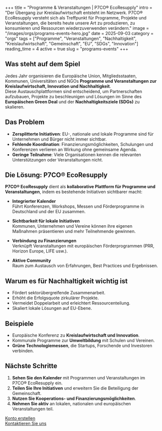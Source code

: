 +++
title = "Programme & Veranstaltungen | P7CO® EcoResupply"
intro = "Der Übergang zur Kreislaufwirtschaft entsteht im Netzwerk. P7CO® EcoResupply versteht sich als Treffpunkt für Programme, Projekte und Veranstaltungen, die bereits heute unsere Art zu produzieren, zu konsumieren und Ressourcen wiederzuverwenden verändern."
image = "/images/orgs/programs-events-hero.jpg"
date = 2025-09-03
category = "orgs"
tags = ["Programme", "Veranstaltungen", "Nachhaltigkeit", "Kreislaufwirtschaft", "Gemeinschaft", "EU", "SDGs", "Innovation"]
reading_time = 4
active = true
slug = "programs-events"
+++

## Was steht auf dem Spiel
Jedes Jahr organisieren die Europäische Union, Mitgliedsstaaten, Kommunen, Universitäten und NGOs **Programme und Veranstaltungen zur Kreislaufwirtschaft, Innovation und Nachhaltigkeit**.  
Diese Austauschplattformen sind entscheidend, um Partnerschaften aufzubauen, Projekte zu beschleunigen und Lösungen im Sinne des **Europäischen Green Deal** und der **Nachhaltigkeitsziele (SDGs)** zu skalieren.  

## Das Problem
- **Zersplitterte Initiativen**: EU-, nationale und lokale Programme sind für Unternehmen und Bürger nicht immer sichtbar.  
- **Fehlende Koordination**: Finanzierungsmöglichkeiten, Schulungen und Konferenzen verlieren an Wirkung ohne gemeinsame Agenda.  
- **Geringe Teilnahme**: Viele Organisationen kennen die relevanten Unterstützungen oder Veranstaltungen nicht.  

## Die Lösung: P7CO® EcoResupply
**P7CO® EcoResupply** dient als **kollaborative Plattform für Programme und Veranstaltungen**, indem es bestehende Initiativen sichtbarer macht:

- **Integrierter Kalender**  
  Führt Konferenzen, Workshops, Messen und Förderprogramme in Deutschland und der EU zusammen.  

- **Sichtbarkeit für lokale Initiativen**  
  Kommunen, Unternehmen und Vereine können ihre eigenen Maßnahmen präsentieren und mehr Teilnehmende gewinnen.  

- **Verbindung zu Finanzierungen**  
  Verknüpft Veranstaltungen mit europäischen Förderprogrammen (PRR, Horizon Europe, LIFE usw.).  

- **Aktive Community**  
  Raum zum Austausch von Erfahrungen, Best Practices und Ergebnissen.  

## Warum es für Nachhaltigkeit wichtig ist
- Fördert sektorübergreifende Zusammenarbeit.  
- Erhöht die Erfolgsquote zirkulärer Projekte.  
- Vermeidet Doppelarbeit und erleichtert Ressourcenteilung.  
- Skaliert lokale Lösungen auf EU-Ebene.  

## Beispiele
- Europäische Konferenz zu **Kreislaufwirtschaft und Innovation**.  
- Kommunale Programme zur **Umweltbildung** mit Schulen und Vereinen.  
- **Grüne Technologiemessen**, die Startups, Forschende und Investoren verbinden.  

## Nächste Schritte
1. **Sehen Sie den Kalender** mit Programmen und Veranstaltungen im P7CO® EcoResupply ein.  
2. **Teilen Sie Ihre Initiativen** und erweitern Sie die Beteiligung der Gemeinschaft.  
3. **Nutzen Sie Kooperations- und Finanzierungsmöglichkeiten**.  
4. **Nehmen Sie aktiv** an lokalen, nationalen und europäischen Veranstaltungen teil.  

[Konto erstellen](/de/Account/Register)  
[Kontaktieren Sie uns](/de/Home/Contact)  
